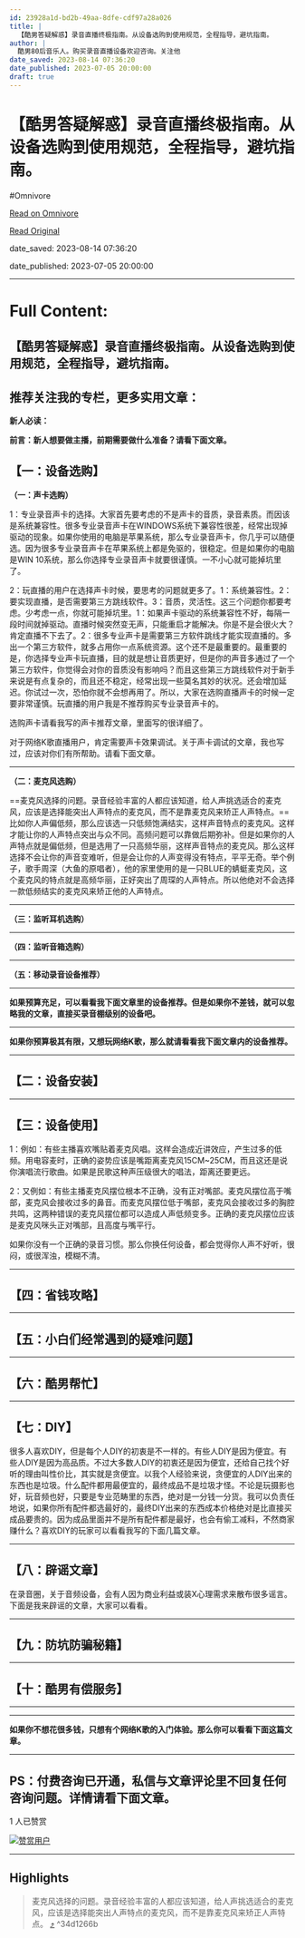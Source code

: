 ```yaml
---
id: 23928a1d-bd2b-49aa-8dfe-cdf97a28a026
title: |
  【酷男答疑解惑】录音直播终极指南。从设备选购到使用规范，全程指导，避坑指南。
author: |
  酷男80后音乐人。购买录音直播设备欢迎咨询。​关注他
date_saved: 2023-08-14 07:36:20
date_published: 2023-07-05 20:00:00
draft: true
---
```


# 【酷男答疑解惑】录音直播终极指南。从设备选购到使用规范，全程指导，避坑指南。
#Omnivore

[Read on Omnivore](https://omnivore.app/me/-189f3d52a19)

[Read Original](https://zhuanlan.zhihu.com/p/126733472)

date_saved: 2023-08-14 07:36:20

date_published: 2023-07-05 20:00:00

--- 

# Full Content: 

## 【酷男答疑解惑】录音直播终极指南。从设备选购到使用规范，全程指导，避坑指南。

## 推荐关注我的专栏，更多实用文章：

**新人必读：**

**前言：新人想要做主播，前期需要做什么准备？请看下面文章。**

## 【一：设备选购】

**（一：声卡选购）**

1：专业录音声卡的选择。大家首先要考虑的不是声卡的音质，录音素质。而因该是系统兼容性。很多专业录音声卡在WINDOWS系统下兼容性很差，经常出现掉驱动的现象。如果你使用的电脑是苹果系统，那么专业录音声卡，你几乎可以随便选。因为很多专业录音声卡在苹果系统上都是免驱的，很稳定。但是如果你的电脑是WIN 10系统，那么你选择专业录音声卡就要很谨慎。一不小心就可能掉坑里了。

2：玩直播的用户在选择声卡时候，要思考的问题就更多了。1：系统兼容性。2：要实现直播，是否需要第三方跳线软件。3：音质，灵活性。这三个问题你都要考虑。少考虑一点，你就可能掉坑里。1：如果声卡驱动的系统兼容性不好，每隔一段时间就掉驱动。直播时候突然变无声，只能重启才能解决。你是不是会很火大？肯定直播不下去了。2：很多专业声卡是需要第三方软件跳线才能实现直播的。多出一个第三方软件，就多占用你一点系统资源。这个还不是最重要的。最重要的是，你选择专业声卡玩直播，目的就是想让音质更好，但是你的声音多通过了一个第三方软件，你觉得会对你的音质没有影响吗？而且这些第三方跳线软件对于新手来说是有点复杂的，而且还不稳定，经常出现一些莫名其妙的状况。还会增加延迟。你试过一次，恐怕你就不会想再用了。所以，大家在选购直播声卡的时候一定要非常谨慎。玩直播的用户我是不推荐购买专业录音声卡的。

选购声卡请看我写的声卡推荐文章，里面写的很详细了。

对于网络K歌直播用户，肯定需要声卡效果调试。关于声卡调试的文章，我也写过，应该对你们有所帮助。请看下面文章。

---

**（二：麦克风选购）**

==麦克风选择的问题。录音经验丰富的人都应该知道，给人声挑选适合的麦克风，应该是选择能突出人声特点的麦克风，而不是靠麦克风来矫正人声特点。==比如你人声偏低频，那么应该选一只低频饱满结实，这样声音特点的麦克风。这样才能让你的人声特点突出与众不同。高频问题可以靠做后期弥补。但是如果你的人声特点就是偏低频，但是选用了一只高频华丽，这样声音特点的麦克风。那么这样选择不会让你的声音变难听，但是会让你的人声变得没有特点，平平无奇。举个例子，歌手周深（大鱼的原唱者），他的家里使用的是一只BLUE的蜻蜓麦克风，这个麦克风的特点就是高频华丽，正好突出了周琛的人声特点。所以他绝对不会选择一款低频结实的麦克风来矫正他的人声特点。

---

**（三：监听耳机选购）**

---

**（四：监听音箱选购）**

---

**（五：移动录音设备推荐）**

---

**如果预算充足，可以看看我下面文章里的设备推荐。但是如果你不差钱，就可以忽略我的文章，直接买录音棚级别的设备吧。**

---

**如果你预算极其有限，又想玩网络K歌，那么就请看看我下面文章内的设备推荐。**

---

## 【二：设备安装】

---

## 【三：设备使用】

1：例如：有些主播喜欢嘴贴着麦克风唱。这样会造成近讲效应，产生过多的低频。用电容麦时，正确的姿势应该是嘴距离麦克风15CM\~25CM，而且这还是说你演唱流行歌曲。如果是民歌这种声压级很大的唱法，距离还要更远。

2：又例如：有些主播麦克风摆位根本不正确，没有正对嘴部。麦克风摆位高于嘴部，麦克风会接收过多的鼻音。而麦克风摆位低于嘴部，麦克风会接收过多的胸腔共鸣，这两种错误的麦克风摆位都可以造成人声低频变多。正确的麦克风摆位应该是麦克风咪头正对嘴部，且高度与嘴平行。

如果你没有一个正确的录音习惯。那么你换任何设备，都会觉得你人声不好听，很闷，或很浑浊，模糊不清。

---

## 【四：省钱攻略】

---

## **【五：小白们经常遇到的疑难问题】**

---

## 【六：酷男帮忙】

---

## 【七：DIY】

很多人喜欢DIY，但是每个人DIY的初衷是不一样的。有些人DIY是因为便宜。有些人DIY是因为高品质。不过大多数人DIY的初衷还是因为便宜，还给自己找个好听的理由叫性价比，其实就是贪便宜。以我个人经验来说，贪便宜的人DIY出来的东西也是垃圾。什么配件都用最便宜的，最终成品不是垃圾才怪。不论是玩摄影也好，玩音频也好，只要是专业范畴里的东西，绝对是一分钱一分货。我可以负责任地说，如果你所有配件都选最好的，最终DIY出来的东西成本价格绝对是比直接买成品要贵的。因为成品里面并不是所有配件都是最好，也会有偷工减料，不然商家赚什么？喜欢DIY的玩家可以看看我写的下面几篇文章。

---

## 【八：辟谣文章】

在录音圈，关于音频设备，会有人因为商业利益或装X心理需求来散布很多谣言。下面是我来辟谣的文章，大家可以看看。

---

## 【九：防坑防骗秘籍】

---

## 【十：酷男有偿服务】

---

---

**如果你不想花很多钱，只想有个网络K歌的入门体验。那么你可以看看下面这篇文章。**

---

## PS：付费咨询已开通，私信与文章评论里不回复任何咨询问题。详情请看下面文章。

1 人已赞赏

[![赞赏用户](https://proxy-prod.omnivore-image-cache.app/0x0,sfQFhBlyRel2jJFMnkps5DMY6tDeRZSoGHi2tCDOzbTU/https://picx.zhimg.com/16be442e4fd4b4ff15edf02b534d9cf8_l.jpg?source=d16d100b)](https://www.zhihu.com/people/li-feng-1-2-19)

---

## Highlights

> 麦克风选择的问题。录音经验丰富的人都应该知道，给人声挑选适合的麦克风，应该是选择能突出人声特点的麦克风，而不是靠麦克风来矫正人声特点。 [⤴️](https://omnivore.app/me/-189f3d52a19#34d1266b-aec2-46da-b72c-0ce660965275)  ^34d1266b

